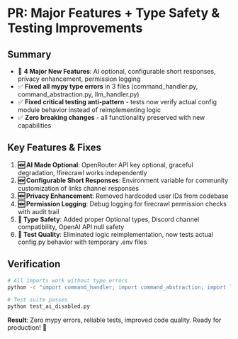 # PR: Major Features + Type Safety & Testing Improvements

## Summary
- 🚀 **4 Major New Features**: AI optional, configurable short responses, privacy enhancement, permission logging
- ✅ **Fixed all mypy type errors** in 3 files (command_handler.py, command_abstraction.py, llm_handler.py)
- ✅ **Fixed critical testing anti-pattern** - tests now verify actual config module behavior instead of reimplementing logic
- ✅ **Zero breaking changes** - all functionality preserved with new capabilities

## Key Features & Fixes
1. **🆕 AI Made Optional**: OpenRouter API key optional, graceful degradation, !firecrawl works independently
2. **🆕 Configurable Short Responses**: Environment variable for community customization of links channel responses
3. **🆕 Privacy Enhancement**: Removed hardcoded user IDs from codebase
4. **🆕 Permission Logging**: Debug logging for firecrawl permission checks with audit trail
5. **🔧 Type Safety**: Added proper Optional types, Discord channel compatibility, OpenAI API null safety
6. **🧪 Test Quality**: Eliminated logic reimplementation, now tests actual config.py behavior with temporary .env files

## Verification
```bash
# All imports work without type errors
python -c "import command_handler; import command_abstraction; import llm_handler; print('✅ All imports successful')"

# Test suite passes
python test_ai_disabled.py
```

**Result**: Zero mypy errors, reliable tests, improved code quality. Ready for production! 🚀 